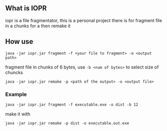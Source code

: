 ## What is IOPR
iopr is a file fragmentator, this is a personal project
there is for fragment file in a chunks for a then remake it
## How use
```
java -jar iopr.jar fragment -f <your file to fragment> -o <output path>
```
fragment file in chunks of 6 bytes, use `` -b <num of bytes> `` to select size of chuncks
```
java -jar iopr.jar remake -p <path of the output> -o <output file>
```
### Example
```
java -jar iopr.jar fragment -f executable.exe -o dist -b 12
```
make it with
```
java -jar iopr.jar remake -p dist -o executable.out.exe
```
